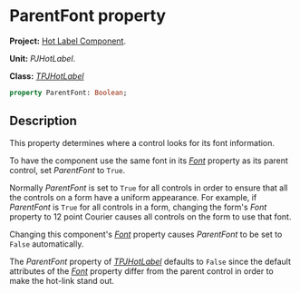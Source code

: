 # ParentFont property #

**Project:** [Hot Label Component](../API.md).

**Unit:** _PJHotLabel_.

**Class:** _[TPJHotLabel](../API/TPJHotLabel.md)_

```pascal
property ParentFont: Boolean;
```

## Description ##

This property determines where a control looks for its font information.

To have the component use the same font in its _[Font](../API/TPJHotLabel-Font.md)_ property as its parent control, set _ParentFont_ to `True`.

Normally _ParentFont_ is set to `True` for all controls in order to ensure that all the controls on a form have a uniform appearance. For example, if _ParentFont_ is `True` for all controls in a form, changing the form's _Font_ property to 12 point Courier causes all controls on the form to use that font.

Changing this component's _[Font](../API/TPJHotLabel-Font.md)_ property causes _ParentFont_ to be set to `False` automatically.

The _ParentFont_ property of _[TPJHotLabel](../API/TPJHotLabel.md)_ defaults to `False` since the default attributes of the _[Font](../API/TPJHotLabel-Font.md)_ property differ from the parent control in order to make the hot-link stand out.